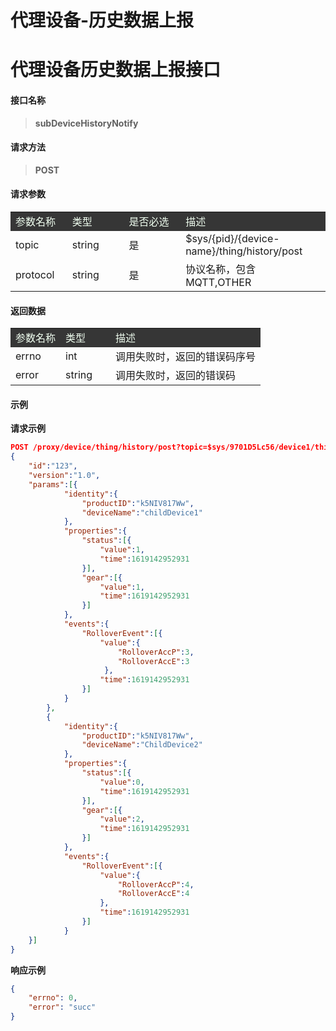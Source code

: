 # **代理设备-历史数据上报**  

# **代理设备历史数据上报接口**  

#### **接口名称**

> **subDeviceHistoryNotify**

#### **请求方法**  

> **POST**

#### **请求参数**  

<table style="text-align: left">
    <tr style="background-color:#363636; color:#F0FFF0;">
        <td width="18%">参数名称</td>
        <td width="18%">类型</td>
        <td width="18%">是否必选</td>
        <td>描述</td>
    </tr>
    <tr>
        <td>topic</td>
        <td>string</td>
        <td>是</td>
        <td>$sys/{pid}/{device-name}/thing/history/post</td>
    </tr>
    <tr>
        <td>protocol</td>
        <td>string</td>
        <td>是</td>
        <td>协议名称，包含MQTT,OTHER</td>
    </tr>
</table>

#### **返回数据**  

<table style="text-align: left">
    <tr style="background-color:#363636; color:#F0FFF0;">
        <td width="20%">参数名称</td>
        <td width="20%">类型</td>
        <td>描述</td>
    </tr>
    <tr>
        <td>errno</td>
        <td>int</td>
        <td>调用失败时，返回的错误码序号</td>
    </tr>
    <tr>
        <td>error</td>
        <td>string</td>
        <td>调用失败时，返回的错误码</td>
    </tr>
</table>

#### **示例**
  
**请求示例**  

````json
POST /proxy/device/thing/history/post?topic=$sys/9701D5Lc56/device1/thing/history/post&protocol=mqtt
{
    "id":"123",
    "version":"1.0",
    "params":[{
            "identity":{
                "productID":"k5NIV817Ww",
                "deviceName":"childDevice1"
            },
            "properties":{
                "status":[{
                    "value":1,
                    "time":1619142952931
                }],
                "gear":[{
                    "value":1,
                    "time":1619142952931
                }]
            },
            "events":{
                "RolloverEvent":[{
                    "value":{
                        "RolloverAccP":3,
                        "RolloverAccE":3
                     },
                    "time":1619142952931
                }]
            }
        },
		{
            "identity":{
                "productID":"k5NIV817Ww",
                "deviceName":"ChildDevice2"
            },
            "properties":{
                "status":[{
                    "value":0,
                    "time":1619142952931
                }],
                "gear":[{
                    "value":2,
                    "time":1619142952931
                }]
            },
            "events":{
                "RolloverEvent":[{
                    "value":{
                        "RolloverAccP":4,
                        "RolloverAccE":4
                    },
                    "time":1619142952931
                }]
            }
    }]
}
````

**响应示例**  

````json
{
    "errno": 0,
    "error": "succ"
}
````